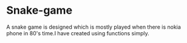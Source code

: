 # Snake-game
A snake game is designed which is mostly played when there is nokia phone in 80's time.I have created using functions simply.

